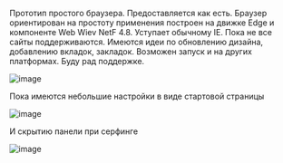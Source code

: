 Прототип простого браузера. Предоставляется как есть.
Браузер ориентирован на простоту применения построен на движке Edge и компонентe Web Wiev NetF 4.8. Уступает обычному IE. Пока не все сайты поддерживаются.
Имеются идеи по обновлению дизайна, добавлению вкладок, закладок. Возможен запуск и на других платформах.
Буду рад поддержке.

![image](https://github.com/KingDog25/SimpleBrowser2WinForms_NetFr_4_8/assets/99288384/7ebdd830-184e-4ec2-9b2e-2a2a3a7d221d)

Пока имеются небольшие настройки в виде стартовой страницы

![image](https://github.com/KingDog25/SimpleBrowser2WinForms_NetFr_4_8/assets/99288384/77f06e1a-d367-4288-b4b0-a33bbf2c8a28)

И скрытию панели при серфинге

![image](https://github.com/KingDog25/SimpleBrowser2WinForms_NetFr_4_8/assets/99288384/89661616-9a11-4323-9041-9bc193fea64e)



